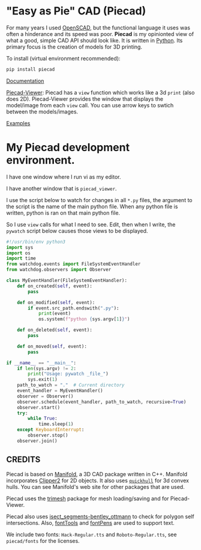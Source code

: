 # "Easy as Pie" CAD (Piecad)

For many years I used [OpenSCAD](https://www.openscad.org),
but the functional language it uses was often a hinderance and its speed
was poor. **Piecad** is my opinionted view of what a good, simple CAD API should look like.
It is written in [Python](https://www.python.org).
Its primary focus is the creation of models for 3D printing.

To install (virtual environment recommended):

```sh
pip install piecad
```

[Documentation](https://briansturgill.github.io/Piecad)

[Piecad-Viewer](https://github.com/briansturgill/Piecad-Viewer):
Piecad has a `view` function which works like a 3d `print` (also does 2D).
Piecad-Viewer provides the window that displays the model/image from each `view` call.
You can use arrow keys to swtich between the models/images.

[Examples](examples/README.md)

# My Piecad development environment.

I have one window where I run vi as my editor.

I have another window that is `piecad_viewer`.

I use the script below to watch for changes in all `*.py` files, the argument to
the script is the name of the main python file. When any python file is written, python
is ran on that main python file.

So I use `view` calls for what I need to see. Edit, then when I write, the `pywatch` script
below causes those views to be displayed.


```python
#!/usr/bin/env python3
import sys
import os
import time
from watchdog.events import FileSystemEventHandler
from watchdog.observers import Observer

class MyEventHandler(FileSystemEventHandler):
    def on_created(self, event):
        pass

    def on_modified(self, event):
        if event.src_path.endswith(".py"):
            print(event)
            os.system(f"python {sys.argv[1]}")

    def on_deleted(self, event):
        pass

    def on_moved(self, event):
        pass

if __name__ == "__main__":
    if len(sys.argv) != 2:
        print("Usage: pywatch _file_")
        sys.exit(1)
    path_to_watch = "."  # Current directory
    event_handler = MyEventHandler()
    observer = Observer()
    observer.schedule(event_handler, path_to_watch, recursive=True)
    observer.start()
    try:
        while True:
            time.sleep(1)
    except KeyboardInterrupt:
        observer.stop()
    observer.join()
```


## CREDITS

Piecad is based on [Manifold](https://github.com/elalish/manifold), a 3D CAD package written in C++.
Manifold incorporates [Clipper2](https://github.com/AngusJohnson/Clipper2) for 2D objects.
It also uses [`quickhull`](https://github.com/akuukka/quickhull) for 3d convex hulls.
You can see Manifold's web site for other packages that are used.

Piecad uses the [trimesh](https://github.com/mikedh/trimesh) package for mesh loading/saving and
for Piecad-Viewer.

Piecad also uses [isect_segments-bentley_ottmann](https://github.com/ideasman42/isect_segments-bentley_ottmann)
to check for polygon self intersections. Also, [fontTools](https://github.com/fonttools/fonttools) and [fontPens](https://github.com/robotools/fontPens) are used to support text.

We include two fonts: `Hack-Regular.tts` and `Roboto-Regular.tts`, see `piecad/fonts` for the licenses.

